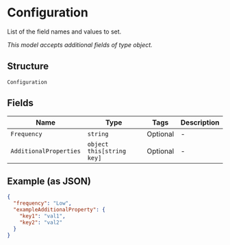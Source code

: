
# Configuration

List of the field names and values to set.

*This model accepts additional fields of type object.*

## Structure

`Configuration`

## Fields

| Name | Type | Tags | Description |
|  --- | --- | --- | --- |
| `Frequency` | `string` | Optional | - |
| `AdditionalProperties` | `object this[string key]` | Optional | - |

## Example (as JSON)

```json
{
  "frequency": "Low",
  "exampleAdditionalProperty": {
    "key1": "val1",
    "key2": "val2"
  }
}
```

